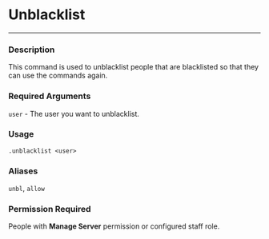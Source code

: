 # Unblacklist
---
### Description
This command is used to unblacklist people that are blacklisted so that they can use the commands again.
### Required Arguments
`user` - The user you want to unblacklist.
### Usage
```
.unblacklist <user>
```
### Aliases
`unbl`, `allow`
### Permission Required
People with **Manage Server** permission or configured staff role.
